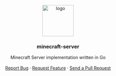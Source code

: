 
<p align="center">

  <a href="https://github.com/ShowdownMC/minecraft-server">
    <img src="https://avatars3.githubusercontent.com/u/61735329" alt="logo" width="100" height="100">
  </a>

  <h3 align="center">minecraft-server</h3>

  <p align="center">
    Minecraft Server implementation written in Go
    <br />
    <br />
    <a href="https://github.com/ShowdownMC/minecraft-server/issues">Report Bug</a>
    ·
    <a href="https://github.com/ShowdownMC/minecraft-server/issues">Request Feature</a>
    ·
    <a href="https://github.com/ShowdownMC/minecraft-server/pulls">Send a Pull Request</a>
  </p>
  
</p>